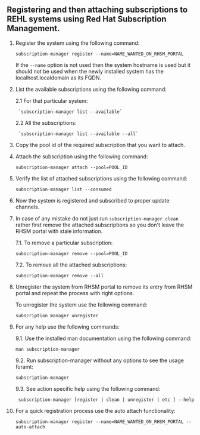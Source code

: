 ## Registering and then attaching subscriptions to REHL systems using Red Hat Subscription Management.


1. Register the system using the following command:

	`subscription-manager register --name=NAME_WANTED_ON_RHSM_PORTAL`


	If the `--name` option is not used then the system hostname is used but it should not be used when the newly installed system has the localhost.localdomain as its FQDN.


2. List the available subscriptions using the following command:

	2.1	For that particular system:

		`subscription-manager list --available`

	2.2	All the subscriptions:

		`subscription-manager list --available --all`


3. Copy the pool id of the required subscription that you want to attach.


4. Attach the subscription using the following command:
	
	`subscription-manager attach --pool=POOL_ID`


5. Verify the list of attached subscriptions using the following command:
 
	`subscription-manager list --consumed`


6. Now the system is registered and subscribed to proper update channels.

7. In case of any mistake do not just run `subscription-manager clean` rather first remove the attached subscriptions so you don't leave the RHSM portal with stale information.

	7.1. To remove a particular subscription: 

    `subscription-manager remove --pool=POOL_ID`

	7.2. To remove all the attached subscriptions:

    `subscription-manager remove --all`


8. Unregister the system from RHSM portal to remove its entry from RHSM portal and repeat the process with right options.

	To unregister the system use the following command:

    `subscription manager unregister`


9. For any help use the following commands:

	9.1. Use the installed man documentation using the following command: 

    `man subscription-manager`

	9.2. Run subscription-manager without any options to see the usage foramt: 

	`subscription-manager`

	9.3. See action specific help using the following command:
	
	` subscription-manager [register | clean | unregister | etc ] --help`
		


10. For a quick registration process use the auto attach functionality:
	
	`subscription-manager register --name=NAME_WANTED_ON_RHSM_PORTAL --auto-attach`

		